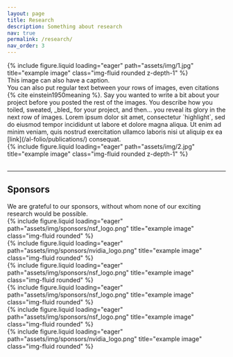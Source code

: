 ```yaml
---
layout: page
title: Research
description: Something about research
nav: true
permalink: /research/
nav_order: 3
---
```


<div class="row">
    <div class="col-sm mt-3 mt-md-0">
        {% include figure.liquid loading="eager" path="assets/img/1.jpg" title="example image" class="img-fluid rounded z-depth-1" %}
    </div>
</div>
<div class="caption">
    This image can also have a caption.
</div>
You can also put regular text between your rows of images, even citations {% cite einstein1950meaning %}.
Say you wanted to write a bit about your project before you posted the rest of the images.
You describe how you toiled, sweated, _bled_ for your project, and then... you reveal its glory in the next row of images. Lorem ipsum dolor sit amet, consectetur `highlight`, sed do eiusmod tempor incididunt ut labore et dolore magna aliqua. Ut enim ad minim veniam, quis nostrud exercitation ullamco laboris nisi ut aliquip ex ea [link](/al-folio/publications/) consequat. 
<div class="row">
    <div class="col-sm mt-3 mt-md-0">
        {% include figure.liquid loading="eager" path="assets/img/2.jpg" title="example image" class="img-fluid rounded z-depth-1" %}
    </div>
</div>
<br />
<hr />
<h2 id="Sponsors">Sponsors</h2>
We are grateful to our sponsors, without whom none of our exciting research would be possible.

<div class="row">
    <div class="col-sm mt-3 mt-md-0 z-depth-1">
        {% include figure.liquid loading="eager" path="assets/img/sponsors/nsf_logo.png" title="example image" class="img-fluid rounded" %}
    </div>
    <div class="col-sm mt-3 mt-md-0 z-depth-1">
        {% include figure.liquid loading="eager" path="assets/img/sponsors/nvidia_logo.png" title="example image" class="img-fluid rounded" %}
    </div>
    <div class="col-sm mt-3 mt-md-0 z-depth-1">
        {% include figure.liquid loading="eager" path="assets/img/sponsors/nsf_logo.png" title="example image" class="img-fluid rounded" %}
    </div>
    <div class="col-sm mt-3 mt-md-0 z-depth-1">
        {% include figure.liquid loading="eager" path="assets/img/sponsors/nsf_logo.png" title="example image" class="img-fluid rounded" %}
    </div>
</div>

<div class="row">
    <div class="col-sm mt-3 mt-md-0 z-depth-1">
        {% include figure.liquid loading="eager" path="assets/img/sponsors/nsf_logo.png" title="example image" class="img-fluid rounded" %}
    </div>
    <div class="col-sm mt-3 mt-md-0 z-depth-1">
        {% include figure.liquid loading="eager" path="assets/img/sponsors/nvidia_logo.png" title="example image" class="img-fluid rounded" %}
    </div>
</div>

<br />
